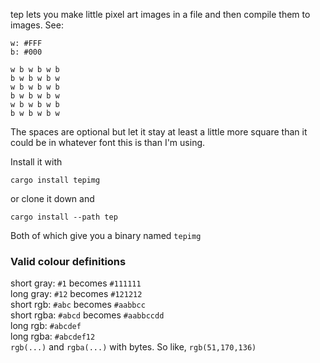 tep lets you make little pixel art images in a file and then compile them to images. See:
```
w: #FFF
b: #000

w b w b w b
b w b w b w
w b w b w b
b w b w b w
w b w b w b
b w b w b w
```

The spaces are optional but let it stay at least a little more square than it could be in whatever font this is than I'm using.

Install it with
```
cargo install tepimg
```
or clone it down and
```
cargo install --path tep
```

Both of which give you a binary named `tepimg`

### Valid colour definitions
short gray: `#1` becomes `#111111`  
long gray: `#12` becomes `#121212`  
short rgb: `#abc` becomes `#aabbcc`  
short rgba: `#abcd` becomes `#aabbccdd`  
long rgb: `#abcdef`  
long rgba: `#abcdef12`  
`rgb(...)` and `rgba(...)` with bytes. So like, `rgb(51,170,136)`
